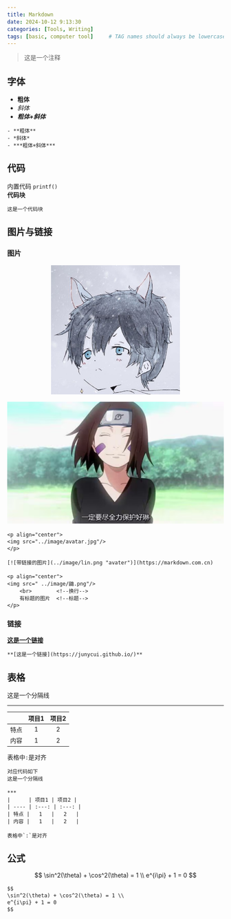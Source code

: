 ```yaml
---
title: Markdown 
date: 2024-10-12 9:13:30 
categories: [Tools, Writing]
tags: [basic, computer tool]     # TAG names should always be lowercase
--- 
```



> 这是一个注释

## 字体

- **粗体**
- *斜体*
- ***粗体+斜体***

```
- **粗体**
- *斜体*
- ***粗体+斜体***
```

## 代码

内置代码 `printf()`  
**代码块**
``` 
这是一个代码块
```

## 图片与链接

### 图片

<p align="center">
<img src="..\assets\img\avatar.jpg"/ width=300>
</p>

[![带链接的图片](../assets/img/lin.png "avater")](https://markdown.com.cn)

```
<p align="center">
<img src="../image/avatar.jpg"/>
</p>

[![带链接的图片](../image/lin.png "avater")](https://markdown.com.cn)

<p align="center">
<img src=" ../image/鼬.png"/>
    <br>		<!--换行-->
    有标题的图片	<!--标题-->
</p>

```

### 链接

**[这是一个链接](https://junycui.github.io/)**
```
**[这是一个链接](https://junycui.github.io/)**
```

## 表格

这是一个分隔线

***

|      | 项目1 | 项目2 |
| ---- | :---: | :---: |
| 特点 |   1   |   2   |
| 内容 |   1   |   2   |

表格中`:`是对齐



```
对应代码如下
这是一个分隔线

***
|      | 项目1 | 项目2 |
| ---- | :---: | :---: |
| 特点 |   1   |   2   |
| 内容 |   1   |   2   |

表格中`:`是对齐
```

## 公式

$$
\sin^2(\theta) + \cos^2(\theta) = 1 \\
e^{i\pi} + 1 = 0
$$

```
$$
\sin^2(\theta) + \cos^2(\theta) = 1 \\
e^{i\pi} + 1 = 0
$$
```